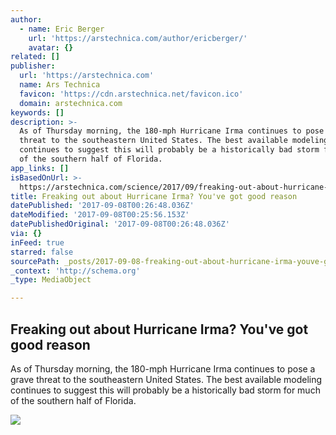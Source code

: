```yaml
---
author:
  - name: Eric Berger
    url: 'https://arstechnica.com/author/ericberger/'
    avatar: {}
related: []
publisher:
  url: 'https://arstechnica.com'
  name: Ars Technica
  favicon: 'https://cdn.arstechnica.net/favicon.ico'
  domain: arstechnica.com
keywords: []
description: >-
  As of Thursday morning, the 180-mph Hurricane Irma continues to pose a grave
  threat to the southeastern United States. The best available modeling
  continues to suggest this will probably be a historically bad storm for much
  of the southern half of Florida.
app_links: []
isBasedOnUrl: >-
  https://arstechnica.com/science/2017/09/freaking-out-about-hurricane-irma-youve-got-good-reason/
title: Freaking out about Hurricane Irma? You've got good reason
datePublished: '2017-09-08T00:26:48.036Z'
dateModified: '2017-09-08T00:25:56.153Z'
datePublishedOriginal: '2017-09-08T00:26:48.036Z'
via: {}
inFeed: true
starred: false
sourcePath: _posts/2017-09-08-freaking-out-about-hurricane-irma-youve-got-good-reason.md
_context: 'http://schema.org'
_type: MediaObject

---
```

<article style=""><h1>Freaking out about Hurricane Irma? You've got good reason</h1><p>As of Thursday morning, the 180-mph Hurricane Irma continues to pose a grave threat to the southeastern United States. The best available modeling continues to suggest this will probably be a historically bad storm for much of the southern half of Florida.</p><img src="https://cdn.arstechnica.net/wp-content/uploads/2017/09/GettyImages-843489740-760x380.jpg" /></article>